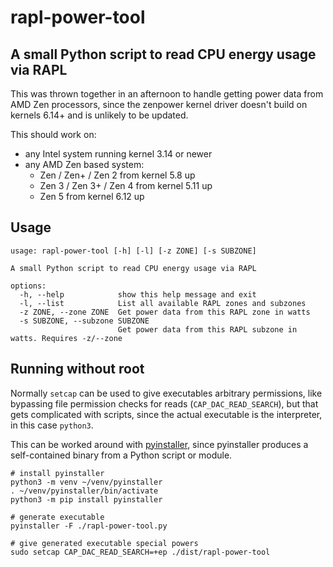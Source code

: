 # rapl-power-tool

## A small Python script to read CPU energy usage via RAPL

This was thrown together in an afternoon to handle getting power data from AMD Zen processors, since the zenpower kernel driver doesn't build on kernels 6.14+ and is unlikely to be updated.

This should work on:
- any Intel system running kernel 3.14 or newer
- any AMD Zen based system:
  - Zen / Zen+ / Zen 2 from kernel 5.8 up
  - Zen 3 / Zen 3+ / Zen 4 from kernel 5.11 up
  - Zen 5 from kernel 6.12 up

## Usage
```
usage: rapl-power-tool [-h] [-l] [-z ZONE] [-s SUBZONE]

A small Python script to read CPU energy usage via RAPL

options:
  -h, --help            show this help message and exit
  -l, --list            List all available RAPL zones and subzones
  -z ZONE, --zone ZONE  Get power data from this RAPL zone in watts
  -s SUBZONE, --subzone SUBZONE
                        Get power data from this RAPL subzone in watts. Requires -z/--zone
```

## Running without root

Normally `setcap` can be used to give executables arbitrary permissions, like bypassing file permission checks for reads (`CAP_DAC_READ_SEARCH`), but that gets complicated with scripts, since the actual executable is the interpreter, in this case `python3`.

This can be worked around with [pyinstaller](https://pyinstaller.org/en/stable/), since pyinstaller produces a self-contained binary from a Python script or module.

```
# install pyinstaller
python3 -m venv ~/venv/pyinstaller
. ~/venv/pyinstaller/bin/activate
python3 -m pip install pyinstaller

# generate executable
pyinstaller -F ./rapl-power-tool.py

# give generated executable special powers
sudo setcap CAP_DAC_READ_SEARCH=+ep ./dist/rapl-power-tool
```
